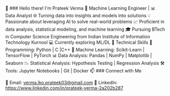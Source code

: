 👋 ### Hello there! I'm Prateek Verma
🤖 Machine Learning Engineer | 📊 Data Analyst
🌐 Turning data into insights and models into solutions
💡 Passionate about leveraging AI to solve real-world problems
📈 Proficient in data analysis, statistical modeling, and machine learning
🎓 Pursuing BTech in Computer Science Engineering from Indian Institute of Information Technology Kurnool
💻 Currently exploring ML/DL
💼 Technical Skills
🐍 Programming: Python | C |C++
🤖 Machine Learning: Scikit-Learn | TensorFlow | PyTorch
📊 Data Analysis: Pandas | NumPy | Matplotlib | Seaborn
📉 Statistical Analysis: Hypothesis Testing | Regression Analysis
🛠️ Tools: Jupyter Notebooks | Git | Docker
📫 ### Connect with Me

📧 Email: verma.lko.prateek03@gmail.com
📌 LinkedIn: https://www.linkedin.com/in/prateek-verma-2a202b287
